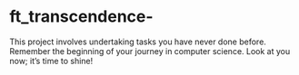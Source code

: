 # ft_transcendence-
This project involves undertaking tasks you have never done before. Remember the beginning of your journey in computer science. Look at you now; it’s time to shine!
